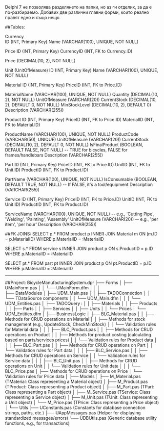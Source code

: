 
Delphi 7 не позволява разделянето на папки, но аз ги отделих, за да е по-разбираемо. 
Добавих две различни главни форми, които реално правят едно и също нещо.


##Tables:

Currency  
  ID (INT, Primary Key)
  Name (VARCHAR(100), UNIQUE, NOT NULL)

Price 
 ID (INT, Primary Key)
 CurrencyID  (INT, FK to Currency.ID)
 
 Price (DECIMAL(10, 2), NOT NULL)
 
 
Unit (UnitOfMeasure)
  ID (INT, Primary Key)
  Name (VARCHAR(100), UNIQUE, NOT NULL)


Material 
 ID (INT, Primary Key) 
 PriceID (INT, FK to Price.ID) 

 MaterialName (VARCHAR(100), UNIQUE, NOT NULL)
 Quantity (DECIMAL(10, 2), NOT NULL)
 UnitOfMeasure (VARCHAR(20))
 CurrentStock (DECIMAL(10, 2), DEFAULT 0, NOT NULL)
 MinStockLevel (DECIMAL(10, 2), DEFAULT 0) 
 Description (VARCHAR(255))


Product
 ID (INT, Primary Key)
 PriceID (INT, FK to Price.ID)
 MaterialID (INT, FK to Material.ID)
  
 ProductName (VARCHAR(100), UNIQUE, NOT NULL)
 ProductCode (VARCHAR(50), UNIQUE)
 UnitOfMeasure (VARCHAR(20))
 CurrentStock (DECIMAL(10, 2), DEFAULT 0, NOT NULL)
 IsFinalProduct (BOOLEAN, DEFAULT FALSE, NOT NULL) -- TRUE for bicycles, FALSE for frames/handlebars
 Description (VARCHAR(255))


Part
 ID (INT, Primary Key)
 PriceID (INT, FK to Price.ID)
 UnitID (INT, FK to Unit.ID)
 ProductID (INT, FK to Product.ID)



 PartName (VARCHAR(100), UNIQUE, NOT NULL)
 IsConsumable (BOOLEAN, DEFAULT TRUE, NOT NULL) -- If FALSE, it's a tool/equipment
 Description (VARCHAR(255))


Service
 ID (INT, Primary Key)
 PriceID (INT, FK to Price.ID)
 UnitID (INT, FK to Unit.ID)
 ProductID (INT, FK to Product.ID)


 ServiceName (VARCHAR(100), UNIQUE, NOT NULL) -- e.g., 'Cutting Pipe', 'Welding', 'Painting', 'Assembly'
 UnitOfMeasure (VARCHAR(20)) -- e.g., 'per item', 'per hour'
 Description (VARCHAR(255))





##FK JOINS:
SELECT p.* FROM product p 
INNER JOIN Material m ON (m.ID = p.MaterialID) 
WHERE p.MaterialID = :MaterialID


SELECT s.* FROM service s 
INNER JOIN product p ON s.ProductID = p.ID 
WHERE p.MaterialID = :MaterialID


SELECT pt.* FROM part pt 
INNER JOIN product p ON pt.ProductID = p.ID 
WHERE  p.MaterialID = :MaterialID

---


##Project: 
BicycleManufacturingSystem.dpr
├── Forms
│   ├── UMainForm.pas 
│   │   └── UMainForm.dfm
│   │
│   
├── DataModules
│   ├── UDM_Main.pas 
│   │   ├── TADOConnection 
│   │   └── TDataSource components 
│   │   └── UDM_Main.dfm
│   │
│   └── UDM_Entities.pas 
│       ├── TADOQuery :
│       │   ├── Materials
│       │   ├── Products
│       │   ├── Parts
│       │   ├── Services
│       │   ├── Units
│       │   └── Prices
│       └── UDM_Entities.dfm
│
├── BusinessLogic
│   ├── BLC_Material.pas
│   │   ├── Methods for CRUD operations on Material
│   │   ├── Methods for stock management (e.g., UpdateStock, CheckMinStock)
│   │   └── Validation rules for Material data
│   │
│   ├── BLC_Product.pas 
│   │   ├── Methods for CRUD operations on Product
│   │   ├── Methods for product costing (calculating based on parts/services prices)
│   │   └── Validation rules for Product data
│   │
│   ├── BLC_Part.pas 
│   │   ├── Methods for CRUD operations on Part
│   │   └── Validation rules for Part data
│   │
│   ├── BLC_Service.pas 
│   │   ├── Methods for CRUD operations on Service
│   │   └── Validation rules for Service data
│   │
│   ├── BLC_Unit.pas 
│   │   ├── Methods for CRUD operations on Unit
│   │   └── Validation rules for Unit data
│   │
│   └── BLC_Price.pas
│       ├── Methods for CRUD operations on Price
│       └── Validation rules for Price data
│
├── Models 
│   ├── M_Material.pas (TMaterial: Class representing a Material object)
│   ├── M_Product.pas (TProduct: Class representing a Product object)
│   ├── M_Part.pas (TPart: Class representing a Part object)
│   ├── M_Service.pas (TService: Class representing a Service object)
│   ├── M_Unit.pas (TUnit: Class representing a Unit object)
│   └── M_Price.pas (TPrice: Class representing a Price object)
│
└── Utils
    ├── UConstants.pas (Constants for database connection strings, paths, etc.)
    ├── UAppMessages.pas (Helper for displaying standardized messages/errors)
    └── UDBUtils.pas (Generic database utility functions, e.g., for transactions)
